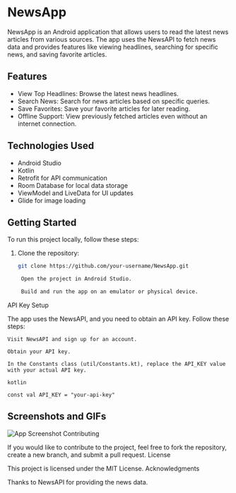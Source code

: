 # NewsApp

NewsApp is an Android application that allows users to read the latest news articles from various sources. The app uses the NewsAPI to fetch news data and provides features like viewing headlines, searching for specific news, and saving favorite articles.

## Features

- View Top Headlines: Browse the latest news headlines.
- Search News: Search for news articles based on specific queries.
- Save Favorites: Save your favorite articles for later reading.
- Offline Support: View previously fetched articles even without an internet connection.

## Technologies Used

- Android Studio
- Kotlin
- Retrofit for API communication
- Room Database for local data storage
- ViewModel and LiveData for UI updates
- Glide for image loading

## Getting Started

To run this project locally, follow these steps:

1. Clone the repository:

   ```bash
   git clone https://github.com/your-username/NewsApp.git

    Open the project in Android Studio.

    Build and run the app on an emulator or physical device.

API Key Setup

The app uses the NewsAPI, and you need to obtain an API key. Follow these steps:

    Visit NewsAPI and sign up for an account.

    Obtain your API key.

    In the Constants class (util/Constants.kt), replace the API_KEY value with your actual API key.

    kotlin

    const val API_KEY = "your-api-key"

## Screenshots and GIFs

![App Screenshot](https://github.com/fahaddhabib/news-app/blob/master/screenshots/newsapp.jpg)
Contributing

If you would like to contribute to the project, feel free to fork the repository, create a new branch, and submit a pull request.
License

This project is licensed under the MIT License.
Acknowledgments

Thanks to NewsAPI for providing the news data.
